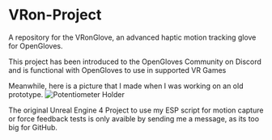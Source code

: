 # VRon-Project
A repository for the VRonGlove, an advanced haptic motion tracking glove for OpenGloves.

This project has been introduced to the OpenGloves Community on Discord and is functional with OpenGloves to use in supported VR Games

Meanwhile, here is a picture that I made when I was working on an old prototype.
![Potentiometer Holder](https://github.com/MrMarans/VRon-Project/blob/main/3D-Bilder%20der%20Designiterationen/Renders/Render12.jpg?raw=true)

The original Unreal Engine 4 Project to use my ESP script for motion capture or force feedback tests is only avaible by sending me a message, as its too big for GitHub.
